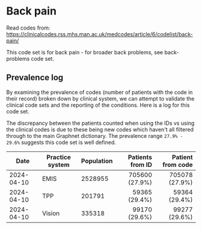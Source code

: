 # Back pain

Read codes from: https://clinicalcodes.rss.mhs.man.ac.uk/medcodes/article/6/codelist/back-pain/ 

This code set is for back pain - for broader back problems, see back-problems code set.

## Prevalence log

By examining the prevalence of codes (number of patients with the code in their record) broken down by clinical system, we can attempt to validate the clinical code sets and the reporting of the conditions. Here is a log for this code set.

The discrepancy between the patients counted when using the IDs vs using the clinical codes is due to these being new codes which haven't all filtered through to the main Graphnet dictionary. The prevalence range `27.9% - 29.6%` suggests this code set is well defined.

| Date       | Practice system | Population | Patients from ID | Patient from code |
| ---------- | --------------- | ---------- | ---------------: | ----------------: |
| 2024-04-10 | EMIS | 2528955 | 705600 (27.9%) | 705078 (27.9%) | 
| 2024-04-10 | TPP | 201791 | 59365 (29.4%) | 59364 (29.4%) | 
| 2024-04-10 | Vision | 335318 | 99170 (29.6%) | 99277 (29.6%) | 
